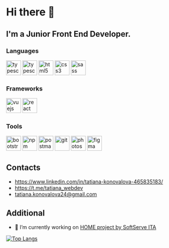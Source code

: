 # Hi there 👋

## I'm a Junior Front End Developer. 

### Languages
<img src="https://cdn.icon-icons.com/icons2/2108/PNG/512/javascript_icon_130900.png" alt="typescript" width="40" height="40"/> <img src="https://image.flaticon.com/icons/png/512/919/919832.png" alt="typescript" width="40" height="40"/> <img src="https://cdn2.iconfinder.com/data/icons/social-icon-3/512/social_style_3_html5-512.png" alt="html5" width="40" height="40"/> <img src="https://cdn2.iconfinder.com/data/icons/social-icon-3/512/social_style_3_css3-512.png" alt="css3" width="40" height="40"/> <img src="https://cdn3.iconfinder.com/data/icons/logos-and-brands-adobe/512/288_Sass-512.png" alt="sass" width="40" height="40"/>

### Frameworks
<img src="https://www.vectorlogo.zone/logos/vuejs/vuejs-icon.svg" alt="vuejs" width="40" height="40"/> <img src="https://cdn.icon-icons.com/icons2/2415/PNG/512/react_original_logo_icon_146374.png" alt="react" width="40" height="40"/>

### Tools
<img src="https://www.vectorlogo.zone/logos/getbootstrap/getbootstrap-icon.svg" alt="bootstrap" width="40" height="40"/> <img src="https://www.vectorlogo.zone/logos/npmjs/npmjs-tile.svg" alt="npm" width="40" height="40"/> <img src="https://www.vectorlogo.zone/logos/getpostman/getpostman-icon.svg" alt="postman" width="40" height="40"/> <img src="https://www.vectorlogo.zone/logos/git-scm/git-scm-icon.svg" alt="git" width="40" height="40"/> <img src="https://cdn1.iconfinder.com/data/icons/flurry-for-creative-suite/512/photoshop2.png" alt="photoshop" width="40" height="40"/> <img src="https://www.vectorlogo.zone/logos/figma/figma-icon.svg" alt="figma" width="40" height="40"/>

## Contacts
 * https://www.linkedin.com/in/tatiana-konovalova-465835183/
 * https://t.me/tatiana_webdev
 * tatiana.konovalova24@gmail.com

## Additional
- 🔭 I’m currently working on [HOME project by SoftServe ITA](https://github.com/ita-social-projects/Home-UI) 

[![Top Langs](https://github-readme-stats.vercel.app/api/top-langs/?username=tatianaKonovalova&layout=compact&show_icons=true&theme=dark)](https://github.com/anuraghazra/github-readme-stats)
